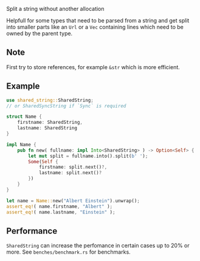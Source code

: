 Split a string without another allocation

Helpfull for some types that need to be parsed from a string
and get split into smaller parts like an `Url` or a `Vec` containing lines
which need to be owned by the parent type.

## Note

First try to store references, for example `&str` which is more efficient.

## Example

```rust
use shared_string::SharedString;
// or SharedSyncString if `Sync` is required

struct Name {
	firstname: SharedString,
	lastname: SharedString
}

impl Name {
	pub fn new( fullname: impl Into<SharedString> ) -> Option<Self> {
		let mut split = fullname.into().split(b' ');
		Some(Self {
			firstname: split.next()?,
			lastname: split.next()?
		})
	}
}

let name = Name::new("Albert Einstein").unwrap();
assert_eq!( name.firstname, "Albert" );
assert_eq!( name.lastname, "Einstein" );
```

## Performance

`SharedString` can increase the perfomance in certain cases up to 20% or more.
See `benches/benchmark.rs` for benchmarks.